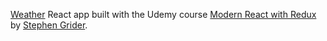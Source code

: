 [Weather](https://openweathermap.org/api) React app built with the Udemy course [Modern React with Redux](https://www.udemy.com/react-redux/) by [Stephen Grider](https://twitter.com/ste_grider).


